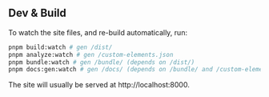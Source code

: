 ## Dev & Build

To watch the site files, and re-build automatically, run:

```bash
pnpm build:watch # gen /dist/
pnpm analyze:watch # gen /custom-elements.json
pnpm bundle:watch # gen /bundle/ (depends on /dist/)
pnpm docs:gen:watch # gen /docs/ (depends on /bundle/ and /custom-elements.json)
```

The site will usually be served at http://localhost:8000.
